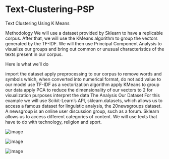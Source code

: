 # Text-Clustering-PSP
Text Clustering Using K Means

Methodology
We will use a dataset provided by Sklearn to have a replicable corpus. After that, we will use the KMeans algorithm to group the vectors generated by the TF-IDF. We will then use Principal Component Analysis to visualize our groups and bring out common or unusual characteristics of the texts present in our corpus.

Here is what we’ll do

import the dataset
apply preprocessing to our corpus to remove words and symbols which, when converted into numerical format, do not add value to our model
use TF-IDF as a vectorization algorithm
apply KMeans to group our data
apply PCA to reduce the dimensionality of our vectors to 2 for visualization purposes
interpret the data
The Analysis
Our Dataset
For this example we will use Scikit-Learn’s API, sklearn.datasets, which allows us to access a famous dataset for linguistic analysis, the 20newsgroups dataset. A newsgroup is an online user discussion group, such as a forum. Sklearn allows us to access different categories of content. We will use texts that have to do with technology, religion and sport.

![image](https://user-images.githubusercontent.com/65401582/198549213-fe5c6cb3-d065-49b6-8b2c-26bcd697c652.png)


![image](https://user-images.githubusercontent.com/90134926/198548756-41ca4211-76e7-40b2-845f-f10364503ecb.png)


![image](https://user-images.githubusercontent.com/65401582/198550586-b76db416-6187-42af-b96f-32879f50646a.png)
